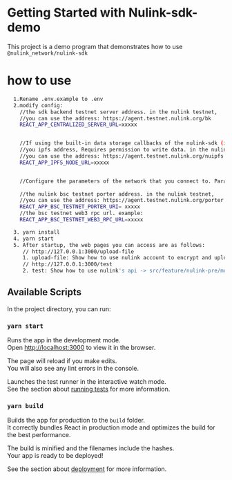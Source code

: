 # Getting Started with Nulink-sdk-demo


This project is a demo program that demonstrates how to use `@nulink_network/nulink-sdk`

# how to use
  ```bash
    1.Rename .env.example to .env
    2.modify config:
      //the sdk backend testnet server address. in the nulink testnet,
      //you can use the address: https://agent.testnet.nulink.org/bk
      REACT_APP_CENTRALIZED_SERVER_URL=xxxxx


      //If using the built-in data storage callbacks of the nulink-sdk (import {setIPFSData,getIPFSData} from '@nulink_network/nulink-sdk'), this parameter needs to be configured. Otherwise, please ignore it.
      //you ipfs address, Requires permission to write data. in the nulink testnet,
      //you can use the address: https://agent.testnet.nulink.org/nuipfs
      REACT_APP_IPFS_NODE_URL=xxxxx


      //Configure the parameters of the network that you connect to. Parameters for networks that are not connected do not need to be configured.
      
      //the nulink bsc testnet porter address. in the nulink testnet,
      //you can use the address: https://agent.testnet.nulink.org/porter
      REACT_APP_BSC_TESTNET_PORTER_URI= xxxxx
      //the bsc testnet web3 rpc url. example: 
      REACT_APP_BSC_TESTNET_WEB3_RPC_URL=xxxxx

    3. yarn install
    4. yarn start
    5. After startup, the web pages you can access are as follows:
       // http://127.0.0.1:3000/upload-file
       1. upload-file: Show how to use nulink account to encrypt and upload files
       // http://127.0.0.1:3000/test
       2. test: Show how to use nulink's api -> src/feature/nulink-pre/multi.approve.test.ts
  ```
    
## Available Scripts

In the project directory, you can run:

### `yarn start`

Runs the app in the development mode.\
Open [http://localhost:3000](http://localhost:3000) to view it in the browser.

The page will reload if you make edits.\
You will also see any lint errors in the console.

Launches the test runner in the interactive watch mode.\
See the section about [running tests](https://facebook.github.io/create-react-app/docs/running-tests) for more information.

### `yarn build`

Builds the app for production to the `build` folder.\
It correctly bundles React in production mode and optimizes the build for the best performance.

The build is minified and the filenames include the hashes.\
Your app is ready to be deployed!

See the section about [deployment](https://facebook.github.io/create-react-app/docs/deployment) for more information.
